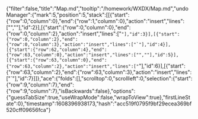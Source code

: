 {"filter":false,"title":"Map.md","tooltip":"/homework/WXDX/Map.md","undoManager":{"mark":5,"position":5,"stack":[[{"start":{"row":0,"column":0},"end":{"row":1,"column":0},"action":"insert","lines":["",""],"id":2}],[{"start":{"row":0,"column":0},"end":{"row":0,"column":2},"action":"insert","lines":["``"],"id":3}],[{"start":{"row":0,"column":2},"end":{"row":0,"column":3},"action":"insert","lines":["`"],"id":4}],[{"start":{"row":62,"column":4},"end":{"row":63,"column":0},"action":"insert","lines":["",""],"id":5}],[{"start":{"row":63,"column":0},"end":{"row":63,"column":2},"action":"insert","lines":["``"],"id":6}],[{"start":{"row":63,"column":2},"end":{"row":63,"column":3},"action":"insert","lines":["`"],"id":7}]]},"ace":{"folds":[],"scrolltop":0,"scrollleft":0,"selection":{"start":{"row":9,"column":7},"end":{"row":9,"column":7},"isBackwards":false},"options":{"guessTabSize":true,"useWrapMode":false,"wrapToView":true},"firstLineState":0},"timestamp":1608396938173,"hash":"acc519f0795f9bf29ecea369bf520cff09656fca"}
